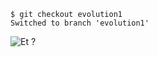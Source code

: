 ```shell
$ git checkout evolution1
Switched to branch 'evolution1'
```

![Et ?](./img/git_branch2.png)
